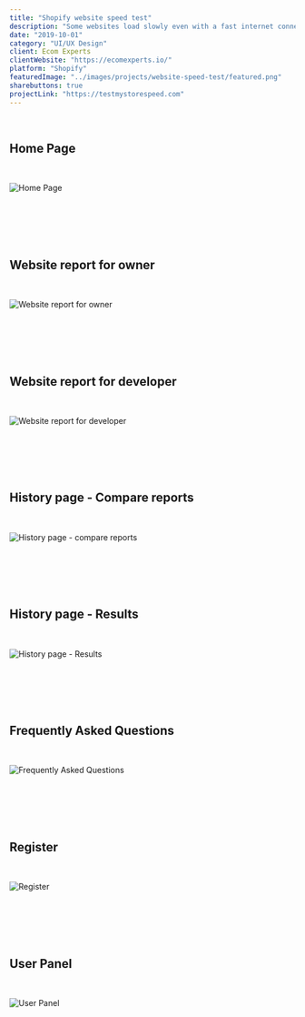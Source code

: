 ```yaml
---
title: "Shopify website speed test"
description: "Some websites load slowly even with a fast internet connection. With this app, you can know how quickly your Shopify website loads. Just write your website URL and the app will analyze your page's speed performance."
date: "2019-10-01"
category: "UI/UX Design"
client: Ecom Experts
clientWebsite: "https://ecomexperts.io/"
platform: "Shopify"
featuredImage: "../images/projects/website-speed-test/featured.png"
sharebuttons: true
projectLink: "https://testmystorespeed.com"
---
```


<br />

## Home Page
<br />

![Home Page](../images/projects/website-speed-test/home-page.png)
<br />
<br />
<br />
<br />
<br />
<br />

## Website report for owner
<br />

![Website report for owner](../images/projects/website-speed-test/website-report.png)
<br />
<br />
<br />
<br />
<br />
<br />

## Website report for developer
<br />

![Website report for developer](../images/projects/website-speed-test/website-report-developer.png)
<br />
<br />
<br />
<br />
<br />
<br />

## History page - Compare reports
<br />

![History page - compare reports](../images/projects/website-speed-test/history-compare-reports.png)
<br />
<br />
<br />
<br />
<br />
<br />

## History page - Results
<br />

![History page - Results](../images/projects/website-speed-test/history-compare-results.png)
<br />
<br />
<br />
<br />
<br />
<br />

## Frequently Asked Questions
<br />

![Frequently Asked Questions](../images/projects/website-speed-test/faq.png)
<br />
<br />
<br />
<br />
<br />
<br />

## Register
<br />

![Register](../images/projects/website-speed-test/register.png)
<br />
<br />
<br />
<br />
<br />
<br />

## User Panel
<br />

![User Panel](../images/projects/website-speed-test/user-panel.png)